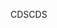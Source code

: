 <span data-ttu-id="4b4bd-101">CDS</span><span class="sxs-lookup"><span data-stu-id="4b4bd-101">CDS</span></span>